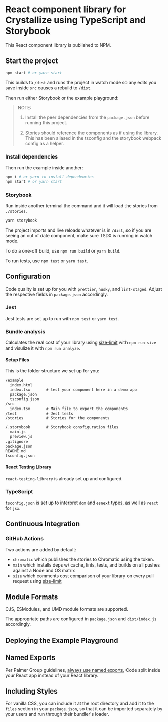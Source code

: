 # React component library for Crystallize using TypeScript and Storybook

This React component library is published to NPM.

## Start the project

```bash
npm start # or yarn start
```

This builds to `/dist` and runs the project in watch mode so any edits you save inside `src` causes a rebuild to `/dist`.

Then run either Storybook or the example playground:

> NOTE:
>
> 1. Install the peer dependencies from the `package.json` before running this project.
>
> 2. Stories should reference the components as if using the library. This has been aliased in the tsconfig and the storybook webpack config as a helper.

### Install dependencies

Then run the example inside another:

```bash
npm i # or yarn to install dependencies
npm start # or yarn start
```

### Storybook

Run inside another terminal the command and it will load the stories from `./stories`.

```bash
yarn storybook
```

The project imports and live reloads whatever is in `/dist`, so if you are seeing an out of date component, make sure TSDX is running in watch mode.

To do a one-off build, use `npm run build` or `yarn build`.

To run tests, use `npm test` or `yarn test`.

## Configuration

Code quality is set up for you with `prettier`, `husky`, and `lint-staged`. Adjust the respective fields in `package.json` accordingly.

### Jest

Jest tests are set up to run with `npm test` or `yarn test`.

### Bundle analysis

Calculates the real cost of your library using [size-limit](https://github.com/ai/size-limit) with `npm run size` and visulize it with `npm run analyze`.

#### Setup Files

This is the folder structure we set up for you:

```txt
/example
  index.html
  index.tsx       # test your component here in a demo app
  package.json
  tsconfig.json
/src
  index.tsx       # Main file to export the components
/test             # Jest tests
/stories          # Stories for the components 

/.storybook       # Storybook consfiguration files 
  main.js
  preview.js
.gitignore
package.json
README.md
tsconfig.json
```

#### React Testing Library

`react-testing-library` is already set up and configured.

### TypeScript

`tsconfig.json` is set up to interpret `dom` and `esnext` types, as well as `react` for `jsx`.

## Continuous Integration

### GitHub Actions

Two actions are added by default:
- `chromatic` which publishes the stories to Chromatic using the token.
- `main` which installs deps w/ cache, lints, tests, and builds on all pushes against a Node and OS matrix
- `size` which comments cost comparison of your library on every pull request using [size-limit](https://github.com/ai/size-limit)

## Module Formats

CJS, ESModules, and UMD module formats are supported.

The appropriate paths are configured in `package.json` and `dist/index.js` accordingly.

## Deploying the Example Playground

## Named Exports

Per Palmer Group guidelines, [always use named exports.](https://github.com/palmerhq/typescript#exports) Code split inside your React app instead of your React library.

## Including Styles

For vanilla CSS, you can include it at the root directory and add it to the `files` section in your `package.json`, so that it can be imported separately by your users and run through their bundler's loader.